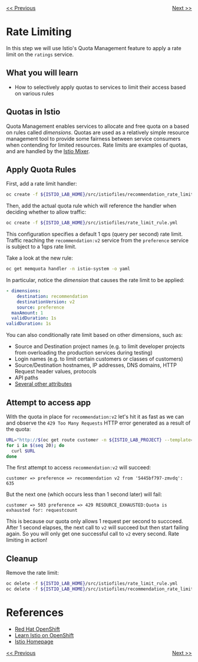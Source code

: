 <div>
 <div style="float: left"><a href="./03-fault-injection.md"><span>&lt;&lt;&nbsp;Previous</span></a></div>
<div style="float: right"><a href="./05-timeouts.md"><span>Next&nbsp;&gt;&gt;</span></a></div>
<div>
<br/>

# Rate Limiting

In this step we will use Istio's Quota Management feature to apply
a rate limit on the `ratings` service.

## What you will learn

* How to selectively apply quotas to services to limit their access based on various rules

## Quotas in Istio
Quota Management enables services to allocate and free quota on a
based on rules called _dimensions_. Quotas are used as a relatively
simple resource management tool to provide some fairness between
service consumers when contending for limited resources.
Rate limits are examples of quotas, and are handled by the
[Istio Mixer](https://istio.io/docs/concepts/policy-and-control/mixer.html).

## Apply Quota Rules

First, add a rate limit handler:

```bash
oc create -f ${ISTIO_LAB_HOME}/src/istiofiles/recommendation_rate_limit_handler.yml
```

Then, add the actual quota rule which will reference the handler when deciding whether to allow traffic:

```bash
oc create -f ${ISTIO_LAB_HOME}/src/istiofiles/rate_limit_rule.yml
```

This configuration specifies a default 1 qps (query per second) rate limit. Traffic reaching
the `recommendation:v2` service from the `preference` service is subject to a 1qps rate limit.

Take a look at the new rule:

```bash
oc get memquota handler -n istio-system -o yaml
```

In particular, notice the _dimension_ that causes the rate limit to be applied:

```yaml
- dimensions:
    destination: recommendation
    destinationVersion: v2
    source: preference
  maxAmount: 1
  validDuration: 1s
validDuration: 1s
```

You can also conditionally rate limit based on other dimensions, such as:

* Source and Destination project names (e.g. to limit developer projects from overloading the production services during testing)
* Login names (e.g. to limit certain customers or classes of customers)
* Source/Destination hostnames, IP addresses, DNS domains, HTTP Request header values, protocols
* API paths
* [Several other attributes](https://istio.io/docs/reference/config/mixer/attribute-vocabulary.html)

## Attempt to access app

With the quota in place for `recommendation:v2` let's hit it as fast as we can and observe the `429 Too Many Requests` HTTP
error generated as a result of the quota:

```bash
URL="http://$(oc get route customer -n ${ISTIO_LAB_PROJECT} --template='{{ .spec.host }}')"
for i in $(seq 20); do
  curl $URL
done
```

The first attempt to access `recommendation:v2` will succeed:

`customer => preference => recommendation v2 from '5445bf797-zmvdq': 635`

But the next one (which occurs less than 1 second later) will fail:

`customer => 503 preference => 429 RESOURCE_EXHAUSTED:Quota is exhausted for: requestcount`

This is because our quota only allows 1 request per second to succceed. After 1 second elapses,
the next call to `v2` will succeed but then start failing again. So you will only get one successful
call to `v2` every second. Rate limiting in action!

## Cleanup

Remove the rate limit:

```bash
oc delete -f ${ISTIO_LAB_HOME}/src/istiofiles/rate_limit_rule.yml
oc delete -f ${ISTIO_LAB_HOME}/src/istiofiles/recommendation_rate_limit_handler.yml
```

# References

* [Red Hat OpenShift](https://openshift.com)
* [Learn Istio on OpenShift](https://learn.openshift.com/servicemesh)
* [Istio Homepage](https://istio.io)

<div>
 <div style="float: left"><a href="./03-fault-injection.md"><span>&lt;&lt;&nbsp;Previous</span></a></div>
<div style="float: right"><a href="./05-timeouts.md"><span>Next&nbsp;&gt;&gt;</span></a></div>
<div>